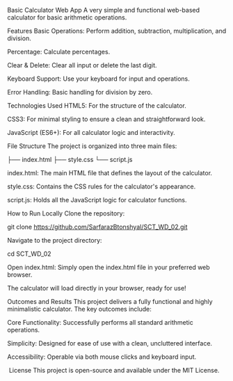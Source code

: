 Basic Calculator Web App
A very simple and functional web-based calculator for basic arithmetic operations.

Features
Basic Operations: Perform addition, subtraction, multiplication, and division.

Percentage: Calculate percentages.

Clear & Delete: Clear all input or delete the last digit.

Keyboard Support: Use your keyboard for input and operations.

Error Handling: Basic handling for division by zero.

Technologies Used
HTML5: For the structure of the calculator.

CSS3: For minimal styling to ensure a clean and straightforward look.

JavaScript (ES6+): For all calculator logic and interactivity.

File Structure
The project is organized into three main files:


├── index.html
├── style.css
└── script.js

index.html: The main HTML file that defines the layout of the calculator.

style.css: Contains the CSS rules for the calculator's appearance.

script.js: Holds all the JavaScript logic for calculator functions.

How to Run Locally
Clone the repository:

git clone https://github.com/SarfarazBtonshyal/SCT_WD_02.git

Navigate to the project directory:

cd SCT_WD_02

Open index.html: Simply open the index.html file in your preferred web browser.

The calculator will load directly in your browser, ready for use!

Outcomes and Results
This project delivers a fully functional and highly minimalistic calculator. The key outcomes include:

Core Functionality: Successfully performs all standard arithmetic operations.

Simplicity: Designed for ease of use with a clean, uncluttered interface.

Accessibility: Operable via both mouse clicks and keyboard input.

 License
This project is open-source and available under the MIT License.
